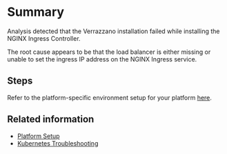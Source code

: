 # Summary
Analysis detected that the Verrazzano installation failed while installing the NGINX Ingress Controller.

The root cause appears to be that the load balancer is either missing or unable to set the ingress IP address on the NGINX Ingress service.

## Steps

Refer to the platform-specific environment setup for your platform [here](https://verrazzano.io/docs/setup/platforms/).

## Related information
* [Platform Setup](https://verrazzano.io/docs/setup/platforms/)
* [Kubernetes Troubleshooting](https://kubernetes.io/docs/tasks/debug-application-cluster/troubleshooting/)
